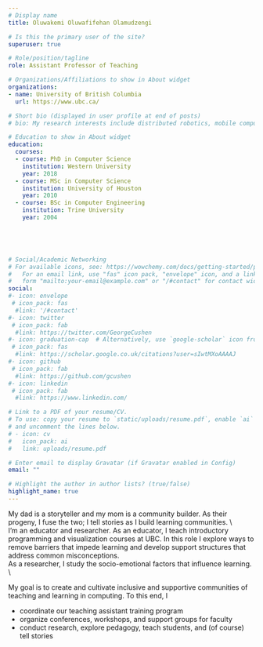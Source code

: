 ```yaml
---
# Display name
title: Oluwakemi Oluwafifehan Olamudzengi

# Is this the primary user of the site?
superuser: true

# Role/position/tagline
role: Assistant Professor of Teaching

# Organizations/Affiliations to show in About widget
organizations:
- name: University of British Columbia
  url: https://www.ubc.ca/

# Short bio (displayed in user profile at end of posts)
# bio: My research interests include distributed robotics, mobile computing and programmable matter.

# Education to show in About widget
education:
  courses:
  - course: PhD in Computer Science 
    institution: Western University
    year: 2018
  - course: MSc in Computer Science
    institution: University of Houston
    year: 2010
  - course: BSc in Computer Engineering
    institution: Trine University
    year: 2004
    




# Social/Academic Networking
# For available icons, see: https://wowchemy.com/docs/getting-started/page-builder/#icons
#   For an email link, use "fas" icon pack, "envelope" icon, and a link in the
#   form "mailto:your-email@example.com" or "/#contact" for contact widget.
social:
#- icon: envelope
 # icon_pack: fas
  #link: '/#contact'
#- icon: twitter
 # icon_pack: fab
  #link: https://twitter.com/GeorgeCushen
#- icon: graduation-cap  # Alternatively, use `google-scholar` icon from `ai` icon pack
 # icon_pack: fas
  #link: https://scholar.google.co.uk/citations?user=sIwtMXoAAAAJ
#- icon: github
 # icon_pack: fab
  #link: https://github.com/gcushen
#- icon: linkedin
 # icon_pack: fab
  #link: https://www.linkedin.com/

# Link to a PDF of your resume/CV.
# To use: copy your resume to `static/uploads/resume.pdf`, enable `ai` icons in `params.toml`, 
# and uncomment the lines below.
# - icon: cv
#   icon_pack: ai
#   link: uploads/resume.pdf

# Enter email to display Gravatar (if Gravatar enabled in Config)
email: ""

# Highlight the author in author lists? (true/false)
highlight_name: true
---
```


My dad is a storyteller and my mom is a community builder. 
As their progeny, I fuse the two; I tell stories as I build learning communities. \ \
I’m an educator and researcher. As an educator, I teach introductory programming and visualization courses at UBC. 
In this role I explore ways to remove barriers that impede learning and develop support structures that address common misconceptions.  
As a researcher, I study the socio-emotional factors that influence learning. \

My goal is to create and cultivate inclusive and supportive communities of teaching and learning in computing. 
To this end, I
- coordinate our teaching assistant training program 
- organize conferences, workshops, and support groups for faculty
- conduct research, explore pedagogy, teach students, and (of course) tell stories

